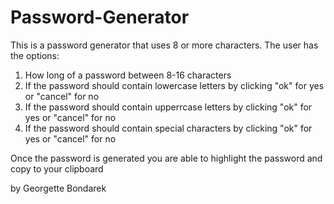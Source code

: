 # Password-Generator


This is a password generator that uses 8 or more characters.  The user has the options:

1. How long of a password between 8-16 characters 
2. If the password should contain lowercase letters by clicking "ok" for yes or "cancel" for no
3. If the password should contain upperrcase letters by clicking "ok" for yes or "cancel" for no
4. If the password should contain special characters by clicking "ok" for yes or "cancel" for no

Once the password is generated you are able to highlight the password and copy to your clipboard



by Georgette Bondarek 
